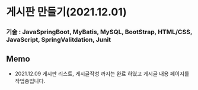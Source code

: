 # 게시판 만들기(2021.12.01)
### 기술 : JavaSpringBoot, MyBatis, MySQL, BootStrap, HTML/CSS, JavaScript, SpringValitdation, Junit

## Memo
- 2021.12.09
게시판 리스트, 게시글작성 까지는 완료 하였고 게시글 내용 페이지를 작업중입니다.
